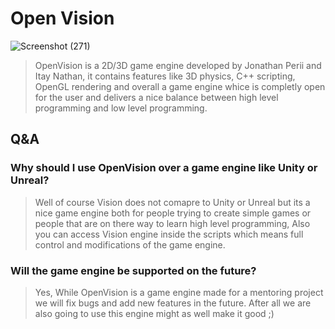 # Open Vision
![Screenshot (271)](https://user-images.githubusercontent.com/97846999/235356345-1e1fdd27-d261-4980-a372-eaab2aa4040d.png)
>OpenVision is a 2D/3D game engine developed by Jonathan Perii and Itay Nathan, it contains features like 3D physics, C++ scripting, OpenGL rendering and overall a game engine whice is completly open for the user and delivers a nice balance between high level programming and low level programming.

## Q&A

### Why should I use OpenVision over a game engine like Unity or Unreal?
>Well of course Vision does not comapre to Unity or Unreal but its a nice game engine both for people trying to create simple games or people that are on there way to learn high level programming, Also you can access Vision engine inside the scripts which means full control and modifications of the game engine.

### Will the game engine be supported on the future?
>Yes, While OpenVision is a game engine made for a mentoring project we will fix bugs and add new features in the future. After all we are also going to use this engine might as well make it good ;)


